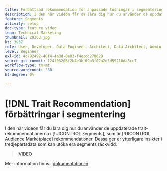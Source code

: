 ```yaml
---
title: Förbättrad rekommendation för anpassade lösningar i segmentering
description: I den här videon får du lära dig hur du använder de uppdaterade trait-rekommendationerna i Segment, som är Audience Marketplace-rekommendationer. Få ytterligare insikter i tredjepartsdata som kan utöka era segments räckvidd.
feature: Segments
activity: setup
doc-type: feature video
team: Technical Marketing
thumbnail: 29363.jpg
kt: 3937
role: User, Developer, Data Engineer, Architect, Data Architect, Admin, Leader
level: Beginner
exl-id: 4c792492-48f4-4a3d-8e83-f4eccd270629
source-git-commit: 124f03208f2b4e3b109b3f02a2d3d59210da5cc7
workflow-type: tm+mt
source-wordcount: '80'
ht-degree: 0%

---
```


# [!DNL Trait Recommendation] förbättringar i segmentering

I den här videon får du lära dig hur du använder de uppdaterade trait-rekommendationerna i [!UICONTROL Segments], som är [!UICONTROL Audience Marketplace] rekommendationer. Dessa ger er ytterligare insikter i tredjepartsdata som kan utöka era segments räckvidd.

>[!VIDEO](https://video.tv.adobe.com/v/29363/?quality=12)

Mer information finns i [dokumentationen](https://experienceleague.adobe.com/docs/audience-manager/user-guide/features/segments/trait-recommendations.html).
